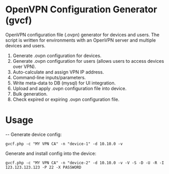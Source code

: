 # OpenVPN Configuration Generator (gvcf)
OpenVPN configuration file (.ovpn) generator for devices and users. The script is written for environments with an OpenVPN server and multiple devices and users.
1. Generate .ovpn configuration for devices.
2. Generate .ovpn configuration for users (allows users to access devices over VPN).
3. Auto-calculate and assign VPN IP address.
4. Command-line inputs/parameters.
5. Write meta-data to DB (mysql) for UI integration.
6. Upload and apply .ovpn configuration file into device.
7. Bulk generation.
8. Check expired or expiring .ovpn configuration file.


# Usage
--
Generate device config:
```
gvcf.php -c "MY VPN CA" -n "device-1" -d 10.10.0 -v
```

Generate and install config into the device:
```
gvcf.php -c "MY VPN CA" -n "device-2" -d 10.10.0 -v -V -S -D -U -R -I 123.123.123.123 -P 22 -X PASSWORD
```

